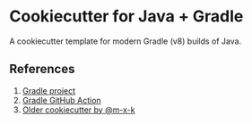 # Cookiecutter for Java + Gradle

A cookiecutter template for modern Gradle (v8) builds of Java.

## References

1. [Gradle project](https://gradle.org/install/)
2. [Gradle GitHub Action](https://github.com/marketplace/actions/gradle-build-action)
3. [Older cookiecutter by @m-x-k](https://github.com/m-x-k/cookiecutter-java)